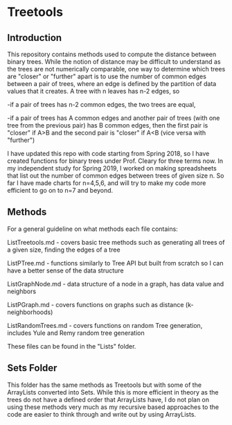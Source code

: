 # Treetools

## Introduction
This repository contains methods used to compute the distance between binary trees. While the notion of distance may be difficult to understand as the trees are not numerically comparable, one way to determine which trees are "closer" or "further" apart is to use the number of common edges between a pair of trees, where an edge is defined by the partition of data values that it creates. A tree with n leaves has n-2 edges, so

-if a pair of trees has n-2 common edges, the two trees are equal,

-if a pair of trees has A common edges and another pair of trees (with one tree from the previous pair) has B common edges, then the first pair is "closer" if A>B and the second pair is "closer" if A<B (vice versa with "further")

I have updated this repo with code starting from Spring 2018, so I have created functions for binary trees under Prof. Cleary for three terms now. In my independent study for Spring 2019, I worked on making spreadsheets that list out the number of common edges between trees of given size n. So far I have made charts for n=4,5,6, and will try to make my code more efficient to go on to n=7 and beyond. 

## Methods

For a general guideline on what methods each file contains:

ListTreetools.md - covers basic tree methods such as generating all trees of a given size, finding the edges of a tree

ListPTree.md - functions similarly to Tree API but built from scratch so I can have a better sense of the data structure

ListGraphNode.md - data structure of a node in a graph, has data value and neighbors

ListPGraph.md - covers functions on graphs such as distance (k-neighborhoods)

ListRandomTrees.md - covers functions on random Tree generation, includes Yule and Remy random tree generation 

These files can be found in the "Lists" folder.

## Sets Folder

This folder has the same methods as Treetools but with some of the ArrayLists converted into Sets. While this is more efficient in theory as the trees do not have a defined order that ArrayLists have, I do not plan on using these methods very much as my recursive based approaches to the code are easier to think through and write out by using ArrayLists.
